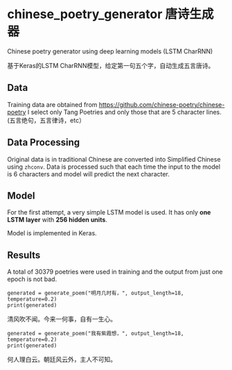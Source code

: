 # chinese_poetry_generator 唐诗生成器
Chinese poetry generator using deep learning models (LSTM CharRNN)

基于Keras的LSTM CharRNN模型，给定第一句五个字，自动生成五言唐诗。


## Data
Training data are obtained from https://github.com/chinese-poetry/chinese-poetry
I select only Tang Poetries and only those that are 5 character lines. (五言绝句，五言律诗，etc）

## Data Processing
Original data is in traditional Chinese are converted into Simplified Chinese using `zhconv`.
Data is processed such that each time the input to the model is 6 characters and model will predict the next character.

## Model
For the first attempt, a very simple LSTM model is used. It has only __one LSTM layer__ with __256 hidden units__.

Model is implemented in Keras.

## Results
A total of 30379 poetries were used in training and the output from just one epoch is not bad.
```
generated = generate_poem("明月几时有，", output_length=18, temperature=0.2)
print(generated)
```
清风吹不闻。今来一何事，自有一生心。

```
generated = generate_poem("我有紫霞想，", output_length=18, temperature=0.2)
print(generated)
```
何人理白云。朝廷风云外，主人不可知。
